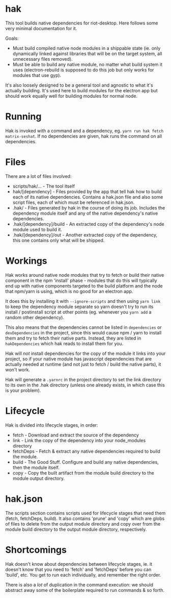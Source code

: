 hak
===

This tool builds native dependencies for riot-desktop. Here follows some very minimal
documentation for it.

Goals:
 * Must build compiled native node modules in a shippable state
   (ie. only dynamically linked against libraries that will be on the
   target system, all unnecessary files removed).
 * Must be able to build any native module, no matter what build system
   it uses (electron-rebuild is supposed to do this job but only works
   for modules that use gyp).

It's also loosely designed to be a general tool and agnostic to what it's
actually building. It's used here to build modules for the electron app
but should work equally well for building modules for normal node.

Running
=======
Hak is invoked with a command and a dependency, eg. `yarn run hak fetch matrix-seshat`.
If no dependencies are given, hak runs the command on all dependencies.

Files
=====
There are a lot of files involved:

 * scripts/hak/... - The tool itself
 * hak/[dependency] - Files provided by the app that tell hak how to build each of its native dependencies.
       Contains a hak.json file and also some script files, each of which must be referenced in hak.json.
 * .hak/ - Files generated by hak in the course of doing its job. Includes the dependency module itself and
       any of the native dependency's native dependencies.
 * .hak/[dependency]/build - An extracted copy of the dependency's node module used to build it.
 * .hak/[dependency]/out - Another extracted copy of the dependency, this one contains only what will be shipped.

Workings
========
Hak works around native node modules that try to fetch or build their native component in
the npm 'install' phase - modules that do this will typically end up with native components
targeted to the build platform and the node that npm/yarn is using, which is no good for an
electron app.

It does this by installing it with `--ignore-scripts` and then using `yarn link` to keep the
dependency module separate so yarn doesn't try to run its install / postinstall script
at other points (eg. whenever you `yarn add` a random other dependency).

This also means that the dependencies cannot be listed in `dependencies` or
`devDependencies` in the project, since this would cause npm / yarn to install them and
try to fetch their native parts. Instead, they are listed in `hakDependencies` which
hak reads to install them for you.

Hak will *not* install dependencies for the copy of the module it links into your
project, so if your native module has javascript dependencies that are actually needed at
runtime (and not just to fetch / build the native parts), it won't work.

Hak will generate a `.yarnrc` in the project directory to set the link directory to its
own in the .hak directory (unless one already exists, in which case this is your problem).

Lifecycle
=========
Hak is divided into lifecycle stages, in order:
 * fetch - Download and extract the source of the dependency
 * link - Link the copy of the dependency into your node_modules directory
 * fetchDeps - Fetch & extract any native dependencies required to build the module.
 * build - The Good Stuff. Configure and build any native dependencies, then the module itself.
 * copy - Copy the built artifact from the module build directory to the module output directory.

hak.json
========
The scripts section contains scripts used for lifecycle stages that need them (fetch, fetchDeps, build).
It also contains 'prune' and 'copy' which are globs of files to delete from the output module directory
and copy over from the module build directory to the output module directory, respectively.

Shortcomings
============
Hak doesn't know about dependencies between lifecycle stages, ie. it doesn't know that you need to
'fetch' and 'fetchDeps' before you can 'build', etc. You get to run each individually, and remember
the right order.

There is also a *lot* of duplication in the command execution: we should abstract away
some of the boilerplate required to run commands & so forth.
